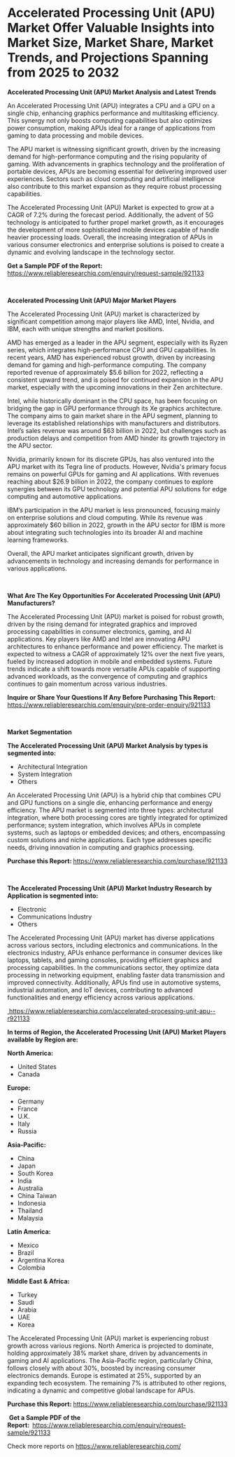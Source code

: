 <p><h1>Accelerated Processing Unit (APU) Market Offer Valuable Insights into Market Size, Market Share, Market Trends, and Projections Spanning from 2025 to 2032</h1></p><p><strong>Accelerated Processing Unit (APU) Market Analysis and Latest Trends</strong></p>
<p><p>An Accelerated Processing Unit (APU) integrates a CPU and a GPU on a single chip, enhancing graphics performance and multitasking efficiency. This synergy not only boosts computing capabilities but also optimizes power consumption, making APUs ideal for a range of applications from gaming to data processing and mobile devices.</p><p>The APU market is witnessing significant growth, driven by the increasing demand for high-performance computing and the rising popularity of gaming. With advancements in graphics technology and the proliferation of portable devices, APUs are becoming essential for delivering improved user experiences. Sectors such as cloud computing and artificial intelligence also contribute to this market expansion as they require robust processing capabilities.</p><p>The Accelerated Processing Unit (APU) Market is expected to grow at a CAGR of 7.2% during the forecast period. Additionally, the advent of 5G technology is anticipated to further propel market growth, as it encourages the development of more sophisticated mobile devices capable of handle heavier processing loads. Overall, the increasing integration of APUs in various consumer electronics and enterprise solutions is poised to create a dynamic and evolving landscape in the technology sector.</p></p>
<p><strong>Get a Sample PDF of the Report:&nbsp;</strong> <a href="https://www.reliableresearchiq.com/enquiry/request-sample/921133?utm_campaign=2122&utm_medium=2&utm_source=Github&utm_content=ia&utm_term=12022025&utm_id=accelerated-processing-unit-apu">https://www.reliableresearchiq.com/enquiry/request-sample/921133</a></p>
<p>&nbsp;</p>
<p><strong>Accelerated Processing Unit (APU) Major Market Players</strong></p>
<p><p>The Accelerated Processing Unit (APU) market is characterized by significant competition among major players like AMD, Intel, Nvidia, and IBM, each with unique strengths and market positions. </p><p>AMD has emerged as a leader in the APU segment, especially with its Ryzen series, which integrates high-performance CPU and GPU capabilities. In recent years, AMD has experienced robust growth, driven by increasing demand for gaming and high-performance computing. The company reported revenue of approximately $5.6 billion for 2022, reflecting a consistent upward trend, and is poised for continued expansion in the APU market, especially with the upcoming innovations in their Zen architecture.</p><p>Intel, while historically dominant in the CPU space, has been focusing on bridging the gap in GPU performance through its Xe graphics architecture. The company aims to gain market share in the APU segment, planning to leverage its established relationships with manufacturers and distributors. Intel’s sales revenue was around $63 billion in 2022, but challenges such as production delays and competition from AMD hinder its growth trajectory in the APU sector.</p><p>Nvidia, primarily known for its discrete GPUs, has also ventured into the APU market with its Tegra line of products. However, Nvidia's primary focus remains on powerful GPUs for gaming and AI applications. With revenues reaching about $26.9 billion in 2022, the company continues to explore synergies between its GPU technology and potential APU solutions for edge computing and automotive applications.</p><p>IBM’s participation in the APU market is less pronounced, focusing mainly on enterprise solutions and cloud computing. While its revenue was approximately $60 billion in 2022, growth in the APU sector for IBM is more about integrating such technologies into its broader AI and machine learning frameworks.</p><p>Overall, the APU market anticipates significant growth, driven by advancements in technology and increasing demands for performance in various applications.</p></p>
<p>&nbsp;</p>
<p><strong>What Are The Key Opportunities For Accelerated Processing Unit (APU) Manufacturers?</strong></p>
<p><p>The Accelerated Processing Unit (APU) market is poised for robust growth, driven by the rising demand for integrated graphics and improved processing capabilities in consumer electronics, gaming, and AI applications. Key players like AMD and Intel are innovating APU architectures to enhance performance and power efficiency. The market is expected to witness a CAGR of approximately 12% over the next five years, fueled by increased adoption in mobile and embedded systems. Future trends indicate a shift towards more versatile APUs capable of supporting advanced workloads, as the convergence of computing and graphics continues to gain momentum across various industries.</p></p>
<p><strong>Inquire or Share Your Questions If Any Before Purchasing This Report:</strong> <a href="https://www.reliableresearchiq.com/enquiry/pre-order-enquiry/921133?utm_campaign=2122&utm_medium=2&utm_source=Github&utm_content=ia&utm_term=12022025&utm_id=accelerated-processing-unit-apu">https://www.reliableresearchiq.com/enquiry/pre-order-enquiry/921133</a></p>
<p>&nbsp;</p>
<p><strong>Market Segmentation</strong></p>
<p><strong>The Accelerated Processing Unit (APU) Market Analysis by types is segmented into:</strong></p>
<p><ul><li>Architectural Integration</li><li>System Integration</li><li>Others</li></ul></p>
<p><p>An Accelerated Processing Unit (APU) is a hybrid chip that combines CPU and GPU functions on a single die, enhancing performance and energy efficiency. The APU market is segmented into three types: architectural integration, where both processing cores are tightly integrated for optimized performance; system integration, which involves APUs in complete systems, such as laptops or embedded devices; and others, encompassing custom solutions and niche applications. Each type addresses specific needs, driving innovation in computing and graphics processing.</p></p>
<p><strong>Purchase this Report:&nbsp;</strong><a href="https://www.reliableresearchiq.com/purchase/921133?utm_campaign=2122&utm_medium=2&utm_source=Github&utm_content=ia&utm_term=12022025&utm_id=accelerated-processing-unit-apu">https://www.reliableresearchiq.com/purchase/921133</a></p>
<p>&nbsp;</p>
<p><strong>The Accelerated Processing Unit (APU) Market Industry Research by Application is segmented into:</strong></p>
<p><ul><li>Electronic</li><li>Communications Industry</li><li>Others</li></ul></p>
<p><p>The Accelerated Processing Unit (APU) market has diverse applications across various sectors, including electronics and communications. In the electronics industry, APUs enhance performance in consumer devices like laptops, tablets, and gaming consoles, providing efficient graphics and processing capabilities. In the communications sector, they optimize data processing in networking equipment, enabling faster data transmission and improved connectivity. Additionally, APUs find use in automotive systems, industrial automation, and IoT devices, contributing to advanced functionalities and energy efficiency across various applications.</p></p>
<p><a href="https://www.reliableresearchiq.com/accelerated-processing-unit-apu--r921133?utm_campaign=2122&utm_medium=2&utm_source=Github&utm_content=ia&utm_term=12022025&utm_id=accelerated-processing-unit-apu">&nbsp;https://www.reliableresearchiq.com/accelerated-processing-unit-apu--r921133</a></p>
<p><strong>In terms of Region, the Accelerated Processing Unit (APU) Market Players available by Region are:</strong></p>
<p>
    <p> <strong> North America: </strong>
        <ul>
            <li>United States</li>
            <li>Canada</li>
        </ul>
        </p> 
    <p> <strong> Europe: </strong>
        <ul>
            <li>Germany</li>
            <li>France</li>
            <li>U.K.</li>
            <li>Italy</li>
            <li>Russia</li>
        </ul>
        </p> 
    <p> <strong> Asia-Pacific: </strong>
        <ul>
            <li>China</li>
            <li>Japan</li>
            <li>South Korea</li>
            <li>India</li>
            <li>Australia</li>
            <li>China Taiwan</li>
            <li>Indonesia</li>
            <li>Thailand</li>
            <li>Malaysia</li>
        </ul>
        </p> 
    <p> <strong> Latin America: </strong>
        <ul>
            <li>Mexico</li>
            <li>Brazil</li>
            <li>Argentina Korea</li>
            <li>Colombia</li>
        </ul>
        </p> 
    <p> <strong> Middle East & Africa: </strong>
        <ul>
            <li>Turkey</li>
            <li>Saudi</li>
            <li>Arabia</li>
            <li>UAE</li>
            <li>Korea</li>
        </ul>
    </p>
    </p>
<p><p>The Accelerated Processing Unit (APU) market is experiencing robust growth across various regions. North America is projected to dominate, holding approximately 38% market share, driven by advancements in gaming and AI applications. The Asia-Pacific region, particularly China, follows closely with about 30%, boosted by increasing consumer electronics demands. Europe is estimated at 25%, supported by an expanding tech ecosystem. The remaining 7% is attributed to other regions, indicating a dynamic and competitive global landscape for APUs.</p></p>
<p><strong>Purchase this Report: </strong><a href="https://www.reliableresearchiq.com/purchase/921133?utm_campaign=2122&utm_medium=2&utm_source=Github&utm_content=ia&utm_term=12022025&utm_id=accelerated-processing-unit-apu">https://www.reliableresearchiq.com/purchase/921133</a></p>
<p>&nbsp;<strong>Get a Sample PDF of the Report:&nbsp;&nbsp;</strong><a href="https://www.reliableresearchiq.com/enquiry/request-sample/921133?utm_campaign=2122&utm_medium=2&utm_source=Github&utm_content=ia&utm_term=12022025&utm_id=accelerated-processing-unit-apu">https://www.reliableresearchiq.com/enquiry/request-sample/921133</a></p>
<p><strong></strong></p>
<p>Check more reports on <a href="https://www.reliableresearchiq.com/?utm_campaign=2122&utm_medium=2&utm_source=Github&utm_content=ia&utm_term=12022025&utm_id=accelerated-processing-unit-apu">https://www.reliableresearchiq.com/</a></p>